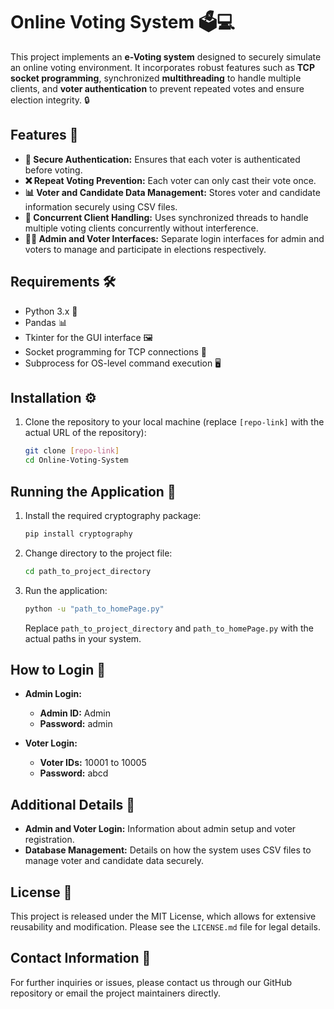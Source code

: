 # Online Voting System 🗳️💻

This project implements an **e-Voting system** designed to securely simulate an online voting environment. It incorporates robust features such as **TCP socket programming**, synchronized **multithreading** to handle multiple clients, and **voter authentication** to prevent repeated votes and ensure election integrity. 🔒

## Features 🌟

- **🔑 Secure Authentication:** Ensures that each voter is authenticated before voting.
- **❌ Repeat Voting Prevention:** Each voter can only cast their vote once.
- **📊 Voter and Candidate Data Management:** Stores voter and candidate information securely using CSV files.
- **🤝 Concurrent Client Handling:** Uses synchronized threads to handle multiple voting clients concurrently without interference.
- **🧑‍⚖️ Admin and Voter Interfaces:** Separate login interfaces for admin and voters to manage and participate in elections respectively.

## Requirements 🛠️

- Python 3.x 🐍
- Pandas 📊
- Tkinter for the GUI interface 🖼️
- Socket programming for TCP connections 📡
- Subprocess for OS-level command execution 🖥️

## Installation ⚙️

1. Clone the repository to your local machine (replace `[repo-link]` with the actual URL of the repository):
   ```bash
   git clone [repo-link]
   cd Online-Voting-System
   ```

## Running the Application 🚀
1. Install the required cryptography package:
   ```bash
   pip install cryptography
   ```
2. Change directory to the project file:
   ```bash
   cd path_to_project_directory
   ```
3. Run the application:
   ```bash
   python -u "path_to_homePage.py"
   ```
   Replace `path_to_project_directory` and `path_to_homePage.py` with the actual paths in your system.

## How to Login 🔐

- **Admin Login:**
  - **Admin ID:** Admin
  - **Password:** admin

- **Voter Login:**
  - **Voter IDs:** 10001 to 10005
  - **Password:** abcd

## Additional Details 📝

- **Admin and Voter Login:** Information about admin setup and voter registration.
- **Database Management:** Details on how the system uses CSV files to manage voter and candidate data securely.

## License 📜

This project is released under the MIT License, which allows for extensive reusability and modification. Please see the `LICENSE.md` file for legal details.

## Contact Information 📧

For further inquiries or issues, please contact us through our GitHub repository or email the project maintainers directly.

